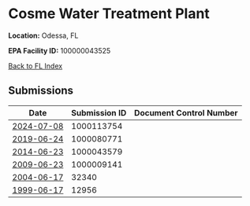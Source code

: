 # Cosme Water Treatment Plant

**Location:** Odessa, FL

**EPA Facility ID:** 100000043525

[Back to FL Index](../../index.md)

## Submissions

| Date | Submission ID | Document Control Number |
|------|--------------|-------------------------|
| [2024-07-08](submissions/1000113754.md) | 1000113754 |  |
| [2019-06-24](submissions/1000080771.md) | 1000080771 |  |
| [2014-06-23](submissions/1000043579.md) | 1000043579 |  |
| [2009-06-23](submissions/1000009141.md) | 1000009141 |  |
| [2004-06-17](submissions/32340.md) | 32340 |  |
| [1999-06-17](submissions/12956.md) | 12956 |  |

